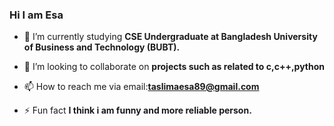### Hi I am Esa
- 🌱 I’m currently studying **CSE Undergraduate at Bangladesh University of Business and Technology (BUBT).**

- 👯 I’m looking to collaborate on **projects such as related to c,c++,python**



- 📫 How to reach me via email:**taslimaesa89@gmail.com**

- ⚡ Fun fact **I think i am funny and more reliable person.**
